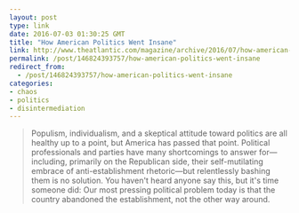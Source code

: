 ```yaml
---
layout: post
type: link
date: 2016-07-03 01:30:25 GMT
title: "How American Politics Went Insane"
link: http://www.theatlantic.com/magazine/archive/2016/07/how-american-politics-went-insane/485570/
permalink: /post/146824393757/how-american-politics-went-insane
redirect_from: 
  - /post/146824393757/how-american-politics-went-insane
categories:
- chaos
- politics
- disintermediation
---
```


<p><blockquote>Populism, individualism, and a skeptical attitude toward politics are all healthy up to a point, but America has passed that point. Political professionals and parties have many shortcomings to answer for—including, primarily on the Republican side, their self-mutilating embrace of anti-establishment rhetoric—but relentlessly bashing them is no solution. You haven't heard anyone say this, but it's time someone did: Our most pressing political problem today is that the country abandoned the establishment, not the other way around.</blockquote></p>